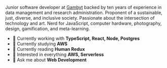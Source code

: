 Junior software developer at [Gambyt](https://www.gambyt.com/) backed by ten years of experience in data management and research administration. Proponent of a sustainable, just, diverse, and inclusive society. Passionate about the intersection of technology and art. Nerd for JavaScript, computer hardware, photography, design, gamification, and meta-learning.

- 🔭 Currently working with **TypeScript, React, Node, Postgres**
- 🌱 Currently studying **AWS**
- 📖 Currently reading **Human Redux**
- 🧐 Interested in everything **AWS, Serverless**
- 💬 Ask me about **Web Development**
